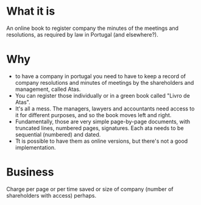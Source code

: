 # What it is

An online book to register company the minutes of the meetings and resolutions, as required by law in Portugal (and elsewhere?).

# Why

- to have a company in portugal you need to have to keep a record of company resolutions and minutes of meetings by the shareholders and management, called Atas.
- You can register those individually or in a green book called "Livro de Atas".
- It's all a mess. The managers, lawyers and accountants need access to it for different purposes, and so the book moves left and right.
- Fundamentally, those are very simple page-by-page documents, with truncated lines, numbered pages, signatures. Each ata needs to be sequential (numbered) and dated.
- Tt is possible to have them as online versions, but there's not a good implementation.

# Business

Charge per page or per time saved or size of company (number of shareholders with access) perhaps.
